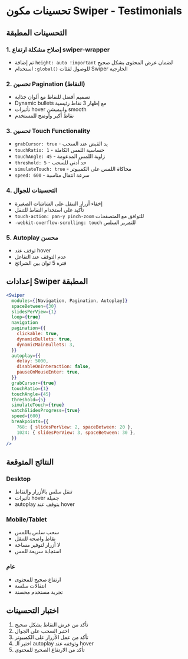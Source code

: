 # تحسينات مكون Swiper - Testimonials

## التحسينات المطبقة

### 1. إصلاح مشكلة ارتفاع swiper-wrapper

- تم إضافة `height: auto !important` لضمان عرض المحتوى بشكل صحيح
- استخدام `:global()` للوصول لفئات Swiper الخارجية

### 2. تحسين Pagination (النقاط)

- تصميم أفضل للنقاط مع ألوان جذابة
- Dynamic bullets مع إظهار 3 نقاط رئيسية
- تأثيرات hover وانيميشن smooth
- نقاط أكبر وأوضح للمستخدم

### 3. تحسين Touch Functionality

- `grabCursor: true` - يد القبض عند السحب
- `touchRatio: 1` - حساسية اللمس الكاملة
- `touchAngle: 45` - زاوية اللمس المدعومة
- `threshold: 5` - حد أدنى للسحب
- `simulateTouch: true` - محاكاة اللمس على الكمبيوتر
- `speed: 600` - سرعة انتقال مناسبة

### 4. التحسينات للجوال

- إخفاء أزرار التنقل على الشاشات الصغيرة
- تأكيد على استخدام النقاط للتنقل
- `touch-action: pan-y pinch-zoom` للتوافق مع المتصفحات
- `-webkit-overflow-scrolling: touch` للتمرير السلس

### 5. Autoplay محسن

- توقف عند hover
- عدم التوقف عند التفاعل
- فترة 5 ثوان بين الشرائح

## إعدادات Swiper المطبقة

```jsx
<Swiper
  modules={[Navigation, Pagination, Autoplay]}
  spaceBetween={30}
  slidesPerView={1}
  loop={true}
  navigation
  pagination={{
    clickable: true,
    dynamicBullets: true,
    dynamicMainBullets: 3,
  }}
  autoplay={{
    delay: 5000,
    disableOnInteraction: false,
    pauseOnMouseEnter: true,
  }}
  grabCursor={true}
  touchRatio={1}
  touchAngle={45}
  threshold={5}
  simulateTouch={true}
  watchSlidesProgress={true}
  speed={600}
  breakpoints={{
    768: { slidesPerView: 2, spaceBetween: 20 },
    1024: { slidesPerView: 3, spaceBetween: 30 },
  }}
/>
```

## النتائج المتوقعة

### Desktop

- تنقل سلس بالأزرار والنقاط
- تأثيرات hover جميلة
- autoplay يتوقف عند hover

### Mobile/Tablet

- سحب سلس باللمس
- نقاط واضحة للتنقل
- لا أزرار لتوفير مساحة
- استجابة سريعة للمس

### عام

- ارتفاع صحيح للمحتوى
- انتقالات سلسة
- تجربة مستخدم محسنة

## اختبار التحسينات

1. تأكد من عرض النقاط بشكل صحيح
2. اختبر السحب على الجوال
3. تأكد من عمل الأزرار على الكمبيوتر
4. اختبر الـ autoplay وتوقفه عند hover
5. تأكد من الارتفاع الصحيح للمحتوى
